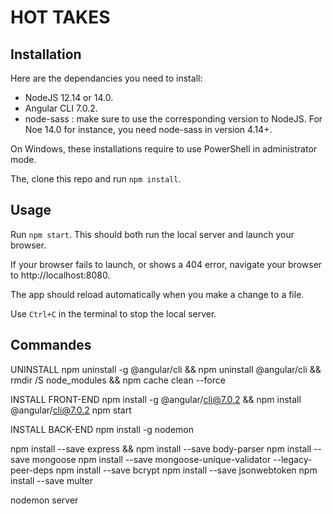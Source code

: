 # HOT TAKES #

## Installation ##

Here are the dependancies you need to install:
- NodeJS 12.14 or 14.0.
- Angular CLI 7.0.2.
- node-sass : make sure to use the corresponding version to NodeJS. For Noe 14.0 for instance, you need node-sass in version 4.14+.

On Windows, these installations require to use PowerShell in administrator mode.

The, clone this repo and run `npm install`.


## Usage ##

Run `npm start`. This should both run the local server and launch your browser.

If your browser fails to launch, or shows a 404 error, navigate your browser to http://localhost:8080.

The app should reload automatically when you make a change to a file.

Use `Ctrl+C` in the terminal to stop the local server.


## Commandes ##

UNINSTALL
npm uninstall -g @angular/cli && npm uninstall @angular/cli && rmdir /S node_modules && npm cache clean --force

INSTALL FRONT-END
npm install -g @angular/cli@7.0.2 && npm install @angular/cli@7.0.2
npm start

INSTALL BACK-END
npm install -g nodemon

npm install --save express && npm install --save body-parser
npm install --save mongoose
npm install --save mongoose-unique-validator --legacy-peer-deps
npm install --save bcrypt
npm install --save jsonwebtoken 
npm install --save multer

nodemon server